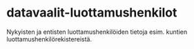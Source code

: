 datavaalit-luottamushenkilot
============================

Nykyisten ja entisten luottamushenkilöiden tietoja esim. kuntien luottamushenkilörekistereistä.